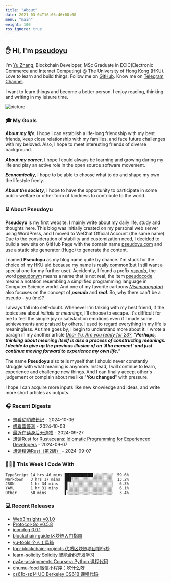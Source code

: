```yaml
---
title: "About"
date: 2021-03-04T16:03:46+08:00
menu: "main"
weight: 100
rss_ignore: true
---
```


## ✋ Hi, I'm [pseudoyu](https://www.pseudoyu.com)

I'm [Yu Zhang](https://www.pseudoyu.com), Blockchain Developer, MSc Graduate in ECIC(Electronic Commerce and Internet Computing) @ The University of Hong Kong (HKU). Love to learn and build things. Follow me on [GitHub](https://github.com/pseudoyu). Know me on [Telegram Channel](https://t.me/pseudoyulife).

I want to learn things and become a better person. I enjoy reading, thinking and writing in my leisure time.

![picture](https://image.pseudoyu.com/images/dino.gif)

### 🎓 My Goals
***About my life***, I hope I can establish a life-long friendship with my best friends, keep close relationship with my families, and face future challenges with my beloved. Also, I hope to meet interesting friends of diverse background.

***About my career***, I hope I could always be learning and growing during my life and play an active role in the open source software movement.

***Economically***, I hope to be able to choose what to do and shape my own the lifestyle freely.

***About the society***, I hope to have the opportunity to participate in some public welfare or other form of kindness to contribute to the world.

### ⌛️ About Pseudoyu

**Pseudoyu** is my first website. I mainly write about my daily life, study and thoughts here. This blog was initially created on my personal web server using WordPress, and I moved to WeChat Official Account (the same name). Due to the consideration of stability and customization need, I decided to build a new site on GitHub Page with the domain name [pseudoyu.com](https://www.pseudoyu.com/en) and use a static site generator (Hugo) to generate the content.

I named **Pseudoyu** as my blog name quite by chance. I'm stuck for the choice of my HKU uid because my name is really common(but I still want a special one for my further use). Accidently, I found a prefix [*pseudo*](https://www.oxfordlearnersdictionaries.com/definition/english/pseudo), the word [pseudonym](https://www.oxfordlearnersdictionaries.com/definition/english/pseudonym) means a name that is not real, the item [pseudocode](https://www.lexico.com/definition/pseudocode) means a notation resembling a simplified programming language in Computer Science world. And one of my favorite cartoons [*Nisemonogatari*](https://zh.wikipedia.org/wiki/偽物語) also focuses on the concept of ***pseudo*** and ***real***. So, why there can't be a pseudo - yu (me)?

I always fall into self-doubt. Whenever I'm talking with my best friend, if the topics are about *initials* or *meanings*, I'll choose to escape. It's difficult for me to feel the simple joy or satisfaction emotions even if I made some achievements and praised by others. I used to regard everything in my life is meaningless. As time goes by, I begin to understand more about it. I wrote a paragh in my another article [*Dear Yu, Are you ready for 23?*](https://www.pseudoyu.com/en/2020/06/06/yearly_review_23/), ***"Perhaps, thinking about meaning itself is also a process of constructing meanings. I decide to give up the previous illusion of an 'Aha moment' and just continue moving forward to experience my own life."***

The name **Pseudoyu** also tells myself that I should never constantly struggle with what meaning is anymore. Instead, I will continue to learn, experience and challenge new things. And I can finally accept other's judgement or complain about me like "**You changed**" with pressure.

I hope I can acquire more inputs like new knowledge and ideas, and write more short articles as outputs.

### 🎧 Recent Digests

<!-- douban starts -->
* <a href='http://movie.douban.com/subject/36875044/' target='_blank'>想看幼豹成长记</a> - 2024-10-06
* <a href='http://movie.douban.com/subject/26415434/' target='_blank'>想看雷普利</a> - 2024-10-03
* <a href='https://book.douban.com/subject/36852931/' target='_blank'>最近在读身后无遗物</a> - 2024-09-27
* <a href='https://book.douban.com/subject/35520588/' target='_blank'>想读Rust for Rustaceans: Idiomatic Programming for Experienced Developers</a> - 2024-09-07
* <a href='https://book.douban.com/subject/35290878/' target='_blank'>想读精通Rust（第2版）</a> - 2024-09-07
<!-- douban ends -->

### 👨🏻‍💻 This Week I Code With
<!-- code_time starts -->

```text
TypeScript 14 hrs 46 mins ████████████▌░░░░░░░░  59.6%
Markdown   3 hrs 17 mins  ██▊░░░░░░░░░░░░░░░░░░  13.2%
JSON       1 hr 34 mins   █▎░░░░░░░░░░░░░░░░░░░   6.3%
YAML       1 hr 31 mins   █▎░░░░░░░░░░░░░░░░░░░   6.1%
Other      50 mins        ▋░░░░░░░░░░░░░░░░░░░░   3.4%
```

<!-- code_time ends -->

### 💻 Recent Releases

<!-- recent_releases starts -->
* <a href=https://github.com/pseudoyu/Web3Insights/releases/tag/v0.1.0 target='_blank'>Web3Insights v0.1.0</a>
* <a href=https://github.com/RSS3-Network/Protocol-Go/releases/tag/v0.5.8 target='_blank'>Protocol-Go v0.5.8</a>
* <a href=https://github.com/djyde/icondog/releases/tag/v0.0.1 target='_blank'>icondog 0.0.1</a>
* <a href=https://github.com/pseudoyu/blockchain-guide/releases/tag/v0.1.0 target='_blank'>blockchain-guide 区块链入门指南</a>
* <a href=https://github.com/pseudoyu/yu-tools/releases/tag/v0.1 target='_blank'>yu-tools 个人工具箱</a>
* <a href=https://github.com/pseudoyu/top-blockchain-projects/releases/tag/v1.0.0 target='_blank'>top-blockchain-projects 优质区块链项目排行榜</a>
* <a href=https://github.com/pseudoyu/learn-solidity/releases/tag/v1.0.0 target='_blank'>learn-solidity Solidity 智能合约开发学习</a>
* <a href=https://github.com/pseudoyu/py4e-assignments/releases/tag/v1.0.0 target='_blank'>py4e-assignments Coursera Python 课程代码</a>
* <a href=https://github.com/pseudoyu/chumu-food/releases/tag/v1.0.0 target='_blank'>chumu-food 微信小程序：吃什么呀</a>
* <a href=https://github.com/pseudoyu/cs61b-sp14/releases/tag/v0.0.1 target='_blank'>cs61b-sp14 UC Berkeley CS61B 课程代码</a>
<!-- recent_releases ends -->
